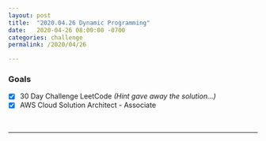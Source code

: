 ```yaml
---
layout: post
title:  "2020.04.26 Dynamic Programming"
date:   2020-04-26 08:00:00 -0700
categories: challenge
permalink: /2020/04/26

---
```


### Goals
- [x] 30 Day Challenge LeetCode *(Hint gave away the solution...)*
- [x] AWS Cloud Solution Architect - Associate

&nbsp;

---

&nbsp;

